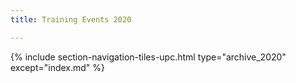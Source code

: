 ```yaml
---
title: Training Events 2020

---
```


{% include section-navigation-tiles-upc.html type="archive_2020" except="index.md" %}